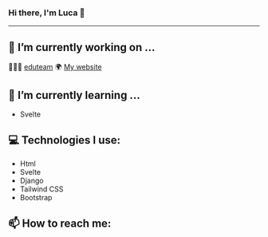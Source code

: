 ### Hi there, I'm Luca 👋
<hr>

## 🔭 I’m currently working on ...


👨🏻‍🏫 <a href="https://github.com/HAUDRAUFHAUN/eduteam">eduteam</a>
🌍 <a href="https://github.com/Captain-Mo31/Captain-Mo31.github.io" >My website</a>


## 🌱 I’m currently learning ...

- Svelte 

## 💻 Technologies I use:

- Html <br>
- Svelte <br>
- Django<br>
- Tailwind CSS<br>
- Bootstrap <br>

## 📫 How to reach me:

